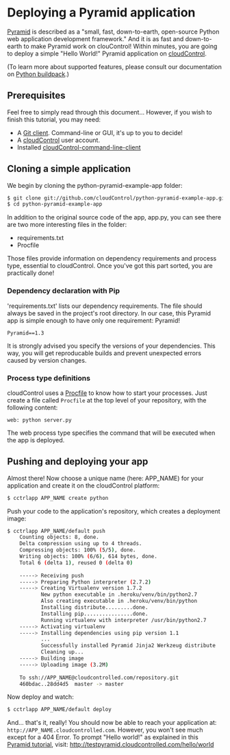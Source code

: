 # Deploying a Pyramid application
[Pyramid] is described as a "small, fast, down-to-earth, open-source Python web application development framework." And it is as fast and down-to-earth to make Pyramid work on clouControl! 
Within minutes, you are going to deploy a simple "Hello World!" Pyramid application on [cloudControl]. 

(To learn more about supported features, please consult our documentation on [Python buildpack].)

## Prerequisites
Feel free to simply read through this document... However, if you wish to finish this tutorial, you may need:
+ A [Git client]. Command-line or GUI, it's up to you to decide!
+ A [cloudControl] user account.
+ Installed [cloudControl-command-line-client]

## Cloning a simple application
We begin by cloning the python-pyramid-example-app folder:

~~~bash
$ git clone git://github.com/cloudControl/python-pyramid-example-app.git
$ cd python-pyramid-example-app
~~~

In addition to the original source code of the app, app.py, you can see there are two more interesting files in the folder:
+ requirements.txt
+ Procfile

Those files provide information on dependency requirements and process type, essential to cloudControl. Once you've got this part sorted, you are practically done!


### Dependency declaration with Pip
'requirements.txt' lists our dependency requirements. The file should always be saved in the project's root directory.
In our case, this Pyramid app is simple enough to have only one requirement: Pyramid!

~~~pip
Pyramid==1.3
~~~

It is strongly advised you specify the versions of your dependencies. This way, you will get reproducable builds and prevent unexpected errors caused by version changes.


### Process type definitions
cloudControl uses a [Procfile] to know how to start your processes.
Just create a file called `Procfile` at the top level of your repository, with the following content:

~~~
web: python server.py
~~~

The web process type specifies the command that will be executed when the app is deployed.

## Pushing and deploying your app
Almost there! Now choose a unique name (here: APP_NAME) for your application and create it on the cloudControl platform:

~~~bash
$ cctrlapp APP_NAME create python
~~~

Push your code to the application's repository, which creates a deployment image:

~~~bash
$ cctrlapp APP_NAME/default push
    Counting objects: 8, done.
    Delta compression using up to 4 threads.
    Compressing objects: 100% (5/5), done.
    Writing objects: 100% (6/6), 614 bytes, done.
    Total 6 (delta 1), reused 0 (delta 0)
        
    -----> Receiving push
    -----> Preparing Python interpreter (2.7.2)
    -----> Creating Virtualenv version 1.7.2
           New python executable in .heroku/venv/bin/python2.7
           Also creating executable in .heroku/venv/bin/python
           Installing distribute.........done.
           Installing pip................done.
           Running virtualenv with interpreter /usr/bin/python2.7
    -----> Activating virtualenv
    -----> Installing dependencies using pip version 1.1
           ...
           Successfully installed Pyramid Jinja2 Werkzeug distribute
           Cleaning up...
    -----> Building image
    -----> Uploading image (3.2M)
        
    To ssh://APP_NAME@cloudcontrolled.com/repository.git
    460bdac..28dd4d5  master -> master
~~~

Now deploy and watch:

~~~bash
$ cctrlapp APP_NAME/default deploy 
~~~

And... that's it, really! You should now be able to reach your application at: 
`http://APP_NAME.cloudcontrolled.com`. However, you won't see much except for a 404 Error. To prompt "Hello world!" as explained in this [Pyramid tutorial], visit:
http://testpyramid.cloudcontrolled.com/hello/world


[Pyramid]: http://www.pylonsproject.org/projects/pyramid/about
[Pyramid tutorial]: http://docs.pylonsproject.org/projects/pyramid/en/1.3-branch/
[cloudControl]: http://www.cloudcontrol.com
[Python buildpack]: https://github.com/cloudControl/buildpack-python
[Procfile]: https://www.cloudcontrol.com/dev-center/Platform%20Documentation#buildpacks-and-the-procfile
[cloudControl-command-line-client]: https://www.cloudcontrol.com/dev-center/Platform%20Documentation#command-line-client-web-console-and-api
[Git client]: http://git-scm.com/
